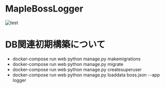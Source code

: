 # MapleBossLogger

![test](https://github.com/retore404/maple_boss_logger/workflows/test/badge.svg)

# DB関連初期構築について

- docker-compose run web python manage.py makemigrations
- docker-compose run web python manage.py migrate
- docker-compose run web python manage.py createsuperuser
- docker-compose run web python manage.py loaddata boss.json --app logger



